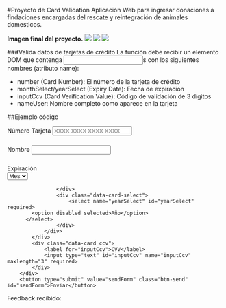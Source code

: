 #Proyecto de Card Validation
Aplicación Web para ingresar donaciones a findaciones encargadas del rescate y reintegración de animales domesticos.

<strong>Imagen final del proyecto.</strong>
<img src="./assets/img_readme/Slide1.jpg"/>
<img src="./assets/img_readme/Slide2.jpg"/>
<img src="./assets/img_readme/Slide3.jpg"/>

###Valida datos de tarjetas de crédito
La función debe recibir un elemento DOM que contenga <input>s con los siguientes nombres (atributo name):

- number (Card Number): El número de la tarjeta de crédito
- monthSelect/yearSelect (Expiry Date): Fecha de expiración
- inputCcv (Card Verification Value): Código de validación de 3 dígitos
- nameUser: Nombre completo como aparece en la tarjeta

##Ejemplo código

 <form id="formValidation" class="form-validation">
        <div class="data-card" id="dataForm">
            <label for="inputNumber">Número Tarjeta</label>
            <input type="text" id="inputNumber" name="number" maxlength="16" autocomplete="off" pattern="[0-9]+" placeholder="XXXX XXXX XXXX XXXX" required/>
            <h5 id="print"> </h5>
        </div>
        <div class="data-card">
            <label for="inputNameUser">Nombre </label>
            <input type="text" id="inputNameUser" name="nameUser" required/>
            <h5 id="print"> </h5>
        </div>
        <!--datos expiración tarjeta-->
        <div class="flexbox">
            <div class="data-card expider-date">
                <label for="monthSelect">Expiración</label>
                <div class="flexbox">
                    <div class="data-card-select">
                        <select name="monthSelect" id="monthSelect" required>
              <option disabled selected>Mes</option>
            </select>

                    </div>
                    <div class="data-card-select">
                        <select name="yearSelect" id="yearSelect" required>
            <option disabled selected>Año</option>
          </select>
                    </div>
                </div>
            </div>
            <div class="data-card ccv">
                <label for="inputCcv">CVV</label>
                <input type="text" id="inputCcv" name="inputCcv" maxlength="3" required>
            </div>
        </div>
        <button type="submit" value="sendForm" class="btn-send" id="sendForm">Enviar</button>


Feedback recibido:
